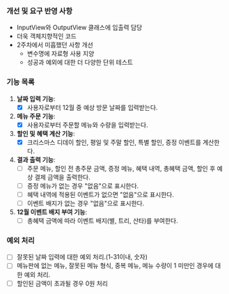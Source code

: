 ### 개선 및 요구 반영 사항 
- InputView와 OutputView 클래스에 입출력 담당
- 더욱 객체지향적인 코드
- 2주차에서 미흡했던 사항 개선
  - 변수명에 자료형 사용 지양
  - 성공과 예외에 대한 더 다양한 단위 테스트

### 기능 목록
1. **날짜 입력 기능**:
    - [x] 사용자로부터 12월 중 예상 방문 날짜를 입력받는다.

2. **메뉴 주문 기능**:
    - [x] 사용자로부터 주문할 메뉴와 수량을 입력받는다.

3. **할인 및 혜택 계산 기능**:
    - [x] 크리스마스 디데이 할인, 평일 및 주말 할인, 특별 할인, 증정 이벤트를 계산한다.

4. **결과 출력 기능**:
    - [ ] 주문 메뉴, 할인 전 총주문 금액, 증정 메뉴, 혜택 내역, 총혜택 금액, 할인 후 예상 결제 금액을 출력한다.
    - [ ] 증정 메뉴가 없는 경우 "없음"으로 표시한다.
    - [ ] 혜택 내역에 적용된 이벤트가 없으면 "없음"으로 표시한다.
    - [ ] 이벤트 배지가 없는 경우 "없음"으로 표시한다.

5. **12월 이벤트 배지 부여 기능**:
    - [ ] 총혜택 금액에 따라 이벤트 배지(별, 트리, 산타)를 부여한다.

### 예외 처리
- [ ] 잘못된 날짜 입력에 대한 예외 처리.(1-31이내, 숫자)
- [ ] 메뉴판에 없는 메뉴, 잘못된 메뉴 형식, 중복 메뉴, 메뉴 수량이 1 미만인 경우에 대한 예외 처리.
- [ ] 할인된 금액이 초과될 경우 0원 처리